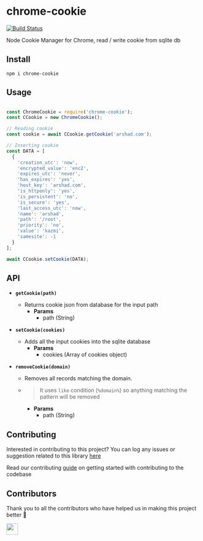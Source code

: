 # chrome-cookie

[![Build Status](https://api.travis-ci.com/arshadkazmi42/chrome-cookie.svg?branch=master)](https://api.travis-ci.com/arshadkazmi42/chrome-cookie)

Node Cookie Manager for Chrome, read / write cookie from sqlite db

## Install

```
npm i chrome-cookie
```

## Usage

```javascript

const ChromeCookie = require('chrome-cookie');
const CCookie = new ChromeCookie();

// Reading cookie
const cookie = await CCookie.getCookie('arshad.com');

// Inserting cookie
const DATA = [
  {
    'creation_utc': 'now',
    'encrypted_value': 'enc2',
    'expires_utc': 'never',
    'has_expires': 'yes',
    'host_key': 'arshad.com',
    'is_httponly': 'yes',
    'is_persistent': 'no',
    'is_secure': 'yes',
    'last_access_utc': 'now',
    'name': 'arshad',
    'path': '/root',
    'priority': 'no',
    'value': 'kazmi',
    'samesite': -1
  }
];

await CCookie.setCookie(DATA);
```

## API

- **`getCookie(path)`**
  - Returns cookie json from database for the input path
    - **Params**
      - path (String)

- **`setCookie(cookies)`**
  - Adds all the input cookies into the sqlite database
    - **Params**
      - cookies (Array of cookies object)

- **`removeCookie(domain)`**
  - Removes all records matching the domain.
  - > It uses `like` condition (`%domain%`) so anything matching the pattern will be removed
    - **Params**
      - path (String)

## Contributing

Interested in contributing to this project?
You can log any issues or suggestion related to this library [here](https://github.com/arshadkazmi42/chrome-cookie/issues/new)

Read our contributing [guide](CONTRIBUTING.md) on getting started with contributing to the codebase

## Contributors

Thank you to all the contributors who have helped us in making this project better :raised_hands:

<a href="https://github.com/arshadkazmi42"><img src="https://github.com/arshadkazmi42.png" width="30" /></a>
